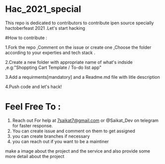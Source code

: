 # Hac_2021_special
This repo is dedicated to contributors  to contribute ipen source specially hactoberfeast 2021 .Let's start hacking 


#How to contribute :

1.Fork the repo ,Comment on the issue or create one ,Choose the folder according to your experties and tech stack .

2.Create a new folder with appropriate name of what's indside ,e.g:"Shoppting Cart Template / To-do list app"

3.Add a requirments[mandatory] and a Readme.md file with litle description 

4.Push code and let's hack!

# Feel Free To :

1. Reach out For help at 7saikat7@gmail.com  or @Saikat_Dev on telegram for faster response.
2. You can create issue and comment on them to get assigned 
3. you can create branches if necessary
4. you can reach out if you want to be a maintiner 


make a image about the project and the service and also provide some more detail about the project
